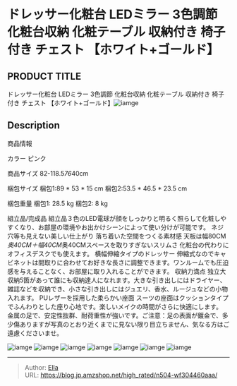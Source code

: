 # ドレッサー化粧台 LEDミラー 3色調節 化粧台収納 化粧テーブル 収納付き 椅子付き チェスト 【ホワイト&#43;ゴールド】


## PRODUCT TITLE 

ドレッサー化粧台 LEDミラー 3色調節 化粧台収納 化粧テーブル 収納付き 椅子付き チェスト 【ホワイト&#43;ゴールド】![iamge](nan)

## Description

商品情報




カラー
ピンク


商品サイズ
82-118.5*76*40cm


梱包サイズ
梱包1:89 * 53 * 15 cm 
梱包2:53.5 * 46.5 * 23.5 cm


梱包重量
梱包1: 28.5 kg
梱包2: 8 kg


組立品/完成品
組立品３色のLED電球が顔をしっかりと明るく照らして化粧しやすくなり、お部屋の環境やお出かけシーンによって使い分けが可能です。
ネジ穴等も見えない美しい仕上がり 落ち着いた空間をつくる素材感
天板は幅80CM*奥40CM＋幅40CM*奥40CMスペースを取りすぎないスリムさ 化粧台の代わりにオフィスデスクでも使えます。
横幅伸縮タイプのドレッサー 伸縮式なのでキャビネットは間取りに合わせてお好きな長さに調整できます。ワンルームでも圧迫感を与えることなく、お部屋に取り入れることができます。
収納力満点 独立大収納5箇があって誰にも収納達人になれます。大きな引き出しにはドライヤー、雑誌などを収納でき、小さな引き出しにはジュエリ、香水、ルージュなどの小物入れます。
PUレザーを採用した柔らかい座面 スーツの座面はクッションタイプでふんわりとした座り心地です。楽しいメイクの時間がさらに快適にします。
金属の足で、安定性抜群、耐荷重性が強いです。ご注意：足の表面が鍍金で、多少傷ありますが写真のとおり近くまでに見ない限り目立ちません、気なる方はご遠慮くださいませ。



![iamge](nan)
![iamge](nan)
![iamge](nan)
![iamge](nan)
![iamge](nan)
![iamge](nan)
![iamge](nan)


---

> Author: [Ella](https://blog.jp.amzshop.net/)  
> URL: https://blog.jp.amzshop.net/high_rated/n504-wf304460aaa/  

